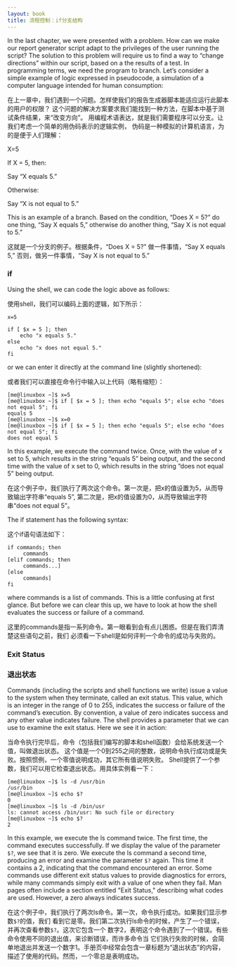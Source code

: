 ```yaml
---
layout: book
title: 流程控制：if分支结构 
---
```


In the last chapter, we were presented with a problem. How can we make our report
generator script adapt to the privileges of the user running the script? The solution to this
problem will require us to find a way to “change directions” within our script, based on a
the results of a test. In programming terms, we need the program to branch.
Let’s consider a simple example of logic expressed in pseudocode, a simulation of a
computer language intended for human consumption:

在上一章中，我们遇到一个问题。怎样使我们的报告生成器脚本能适应运行此脚本的用户的权限？
这个问题的解决方案要求我们能找到一种方法，在脚本中基于测试条件结果，来“改变方向”。
用编程术语表达，就是我们需要程序可以分支。让我们考虑一个简单的用伪码表示的逻辑实例，
伪码是一种模拟的计算机语言，为的是便于人们理解：

X=5

If X = 5, then:

Say “X equals 5.”

Otherwise:

Say “X is not equal to 5.”

This is an example of a branch. Based on the condition, “Does X = 5?” do one thing,
“Say X equals 5,” otherwise do another thing, “Say X is not equal to 5.”

这就是一个分支的例子。根据条件，“Does X = 5?” 做一件事情，“Say X equals 5,”
否则，做另一件事情，“Say X is not equal to 5.”

### if

Using the shell, we can code the logic above as follows:

使用shell，我们可以编码上面的逻辑，如下所示：

    x=5

    if [ $x = 5 ]; then
        echo "x equals 5."
    else
        echo "x does not equal 5."
    fi

or we can enter it directly at the command line (slightly shortened):

或者我们可以直接在命令行中输入以上代码（略有缩短）：

    [me@linuxbox ~]$ x=5
    [me@linuxbox ~]$ if [ $x = 5 ]; then echo "equals 5"; else echo "does
    not equal 5"; fi
    equals 5	
    [me@linuxbox ~]$ x=0
    [me@linuxbox ~]$ if [ $x = 5 ]; then echo "equals 5"; else echo "does
    not equal 5"; fi	
    does not equal 5	

In this example, we execute the command twice. Once, with the value of x set to 5,
which results in the string “equals 5” being output, and the second time with the value of
x set to 0, which results in the string “does not equal 5” being output.

在这个例子中，我们执行了两次这个命令。第一次是，把x的值设置为5，从而导致输出字符串“equals 5”,
第二次是，把x的值设置为0，从而导致输出字符串“does not equal 5”。

The if statement has the following syntax:

这个if语句语法如下：

    if commands; then
         commands
    [elif commands; then
         commands...]
    [else
         commands]
    fi

where commands is a list of commands. This is a little confusing at first glance. But
before we can clear this up, we have to look at how the shell evaluates the success or
failure of a command.

这里的commands是指一系列命令。第一眼看到会有点儿困惑。但是在我们弄清楚这些语句之前，我们
必须看一下shell是如何评判一个命令的成功与失败的。

### Exit Status

### 退出状态

Commands (including the scripts and shell functions we write) issue a value to the system
when they terminate, called an exit status. This value, which is an integer in the range of
0 to 255, indicates the success or failure of the command’s execution. By convention, a
value of zero indicates success and any other value indicates failure. The shell provides a
parameter that we can use to examine the exit status. Here we see it in action:

当命令执行完毕后，命令（包括我们编写的脚本和shell函数）会给系统发送一个值，叫做退出状态。
这个值是一个0到255之间的整数，说明命令执行成功或是失败。按照惯例，一个零值说明成功，其它所有值说明失败。
Shell提供了一个参数，我们可以用它检查退出状态。用具体实例看一下：

    [me@linuxbox ~]$ ls -d /usr/bin
    /usr/bin
    [me@linuxbox ~]$ echo $?
    0
    [me@linuxbox ~]$ ls -d /bin/usr
    ls: cannot access /bin/usr: No such file or directory
    [me@linuxbox ~]$ echo $?
    2

In this example, we execute the ls command twice. The first time, the command
executes successfully. If we display the value of the parameter `$?`, we see that it is zero.
We execute the ls command a second time, producing an error and examine the
parameter `$?` again. This time it contains a 2, indicating that the command encountered
an error. Some commands use different exit status values to provide diagnostics for
errors, while many commands simply exit with a value of one when they fail. Man pages
often include a section entitled "Exit Status," describing what codes are used. However,
a zero always indicates success.

在这个例子中，我们执行了两次ls命令。第一次，命令执行成功。如果我们显示参数`$?`的值，我们
看到它是零。我们第二次执行ls命令的时候，产生了一个错误，并再次查看参数`$?`。这次它包含一个
数字2，表明这个命令遇到了一个错误。有些命令使用不同的退出值，来诊断错误，而许多命令当
它们执行失败的时候，会简单地退出并发送一个数字1。手册页中经常会包含一章标题为“退出状态”的内容，
描述了使用的代码。然而，一个零总是表明成功。

